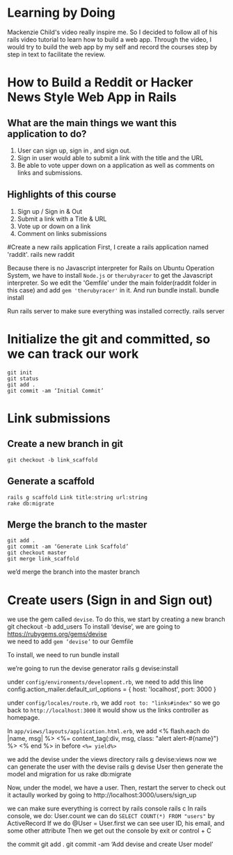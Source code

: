 # Learning by Doing 
Mackenzie Child's video really inspire me. So I decided to follow all of his rails video tutorial to learn how to build a web app. Through the video, I would try to build the web app by my self and record the courses step by step in text to facilitate the review.


# How to Build a Reddit or Hacker News Style Web App in Rails

## What are the main things we want this application to do?
1. User can sign up, sign in , and sign out.
2. Sign in user would able to submit a link with the title and the URL
3. Be able to vote upper down on a application as well as comments on links and submissions.

## Highlights of this course
1. Sign up / Sign in & Out
2. Submit a link with a Title & URL
3. Vote up or down on a link
4. Comment on links submissions

#Create a new rails application
First, I create a rails application named 'raddit'.
	rails new raddit

Because there is no Javascript interpreter for Rails on Ubuntu Operation System, we have to install `Node.js` or `therubyracer` to get the Javascript interpreter. So we edit the 'Gemfile' under the main folder(raddit folder in this case) and add  `gem 'therubyracer'` in it. And run bundle install.
	bundle install

Run rails server to make sure everything was installed correctly.
	rails server

# Initialize the git and committed, so we can track our work
	git init
	git status
	git add .
	git commit -am ‘Initial Commit’

# Link submissions
## Create a new branch in git
	git checkout -b link_scaffold

## Generate a scaffold
	rails g scaffold Link title:string url:string
	rake db:migrate

## Merge the branch to the master
	git add .
	git commit -am ‘Generate Link Scaffold’
	git checkout master
	git merge link_scaffold
we’d merge the branch into the master branch

# Create users (Sign in and Sign out)
we use the gem called `devise`. To do this, we start  by creating a new branch
	git checkout -b add_users
To install ‘devise’, we are going to 
https://rubygems.org/gems/devise                                  
we need to add `gem ‘devise’` to our Gemfile

To install, we need to run 
	bundle install

we’re going to run the devise generator
	rails g devise:install


under `config/environments/development.rb`, we need to add this line
	config.action_mailer.default_url_options = { host: 'localhost', port: 3000 }

under `config/locales/route.rb`, we add `root to: "links#index"`
so we go back to `http://localhost:3000` it would show us the links controller as homepage.

In `app/views/layouts/application.html.erb`, we add
	<% flash.each do |name, msg| %>
		<%= content_tag(:div, msg, class: "alert alert-#{name}") %>
	<% end %>
in <body></body> before `<%= yield%>`

we add the devise under the views directory
rails g devise:views
now we can generate the user with the devise
	rails g devise User
then generate the model and migration for us
	rake db:migrate

Now, under the model, we have a user. Then, restart the server to check out it actaully worked by going to 
http://localhost:3000/users/sign_up         

we can make sure everything is correct by rails console
	rails c
In rails console, we do:
	User.count
we can do `SELECT COUNT(*) FROM "users"` by ActiveRecord
If we do
	@User = User.first
we can see user ID, his email, and some other attribute
Then we get out the console by
	exit
or
	control + C

the commit
	git add .
	git commit -am ‘Add devise and create User model’

